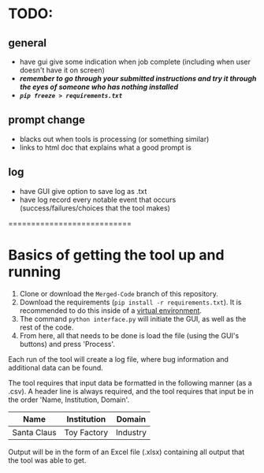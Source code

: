 # TODO:
## general
- have gui give some indication when job complete (including when user doesn't have it on screen)
- <em><strong>remember to go through your submitted instructions and try it through the eyes of someone who has nothing installed</strong></em>
- <em><strong>`pip freeze > requirements.txt`</strong></em>
## prompt change
- blacks out when tools is processing (or something similar)
- links to html doc that explains what a good prompt is
## log
- have GUI give option to save log as .txt
- have log record every notable event that occurs (success/failures/choices that the tool makes)

===========================
# Basics of getting the tool up and running

1. Clone or download the `Merged-Code` branch of this repository.
1. Download the requirements (`pip install -r requirements.txt`). It is recommended to do this inside of a [virtual environment](https://www.freecodecamp.org/news/how-to-setup-virtual-environments-in-python/).
1. The command `python interface.py` will initiate the GUI, as well as the rest of the code.
1. From here, all that needs to be done is load the file (using the GUI's buttons) and press 'Process'.

Each run of the tool will create a log file, where bug information and additional data can be found.

The tool requires that input data be formatted in the following manner (as a .csv). A header line is always required, and the tool requires that input be in the order 'Name, Institution, Domain'.

| Name | Institution | Domain |
| ---- | ----------- | ------ |
| Santa Claus | Toy Factory | Industry |
	
Output will be in the form of an Excel file (.xlsx) containing all output that the tool was able to get.
